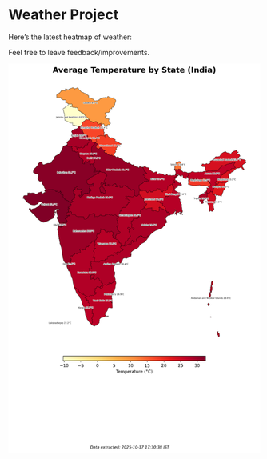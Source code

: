 # Weather Project

Here’s the latest heatmap of weather:

Feel free to leave feedback/improvements.

![India Heatmap](docs/assets/india_heatmap.png?v=F22FE8)
